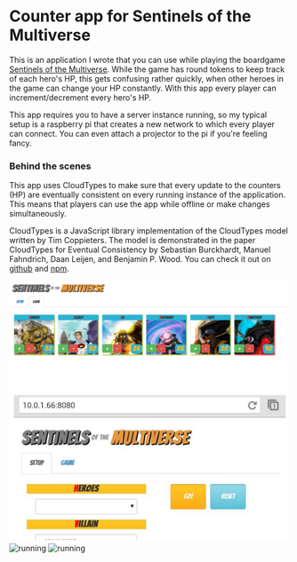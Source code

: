 # Counter app for Sentinels of the Multiverse

This is an application I wrote that you can use while playing the boardgame [Sentinels of the Multiverse](https://sentinelsofthemultiverse.com/). While the game has round tokens to keep track of each hero's HP, this gets confusing rather quickly, when other heroes in the game can change your HP constantly. With this app every player can increment/decrement every hero's HP.

This app requires you to have a server instance running, so my typical setup is a raspberry pi that creates a new network to which every player can connect. You can even attach a projector to the pi if you're feeling fancy.

### Behind the scenes
This app uses CloudTypes to make sure that every update to the counters (HP) are eventually consistent on every running instance of the application. This means that players can use the app while offline or make changes simultaneously.

CloudTypes is a JavaScript library implementation of the CloudTypes model written by Tim Coppieters. The model is demonstrated in the paper CloudTypes for Eventual Consistency by Sebastian Burckhardt, Manuel Fahndrich, Daan Leijen, and Benjamin P. Wood. You can check it out on [github][1] and [npm][2].


[1]: https://github.com/ticup/CloudTypes
[2]: https://www.npmjs.com/package/cloudtypes


![web interface](photo/sentinels.png "web interface")
![web interface](photo/sentinels2.png "web interface")
![running](sentinels3.png "running")
![running](sentinels4.jpg "running")
